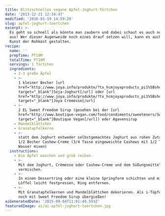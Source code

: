 ```yaml
---
title: Blitzschnelles vegane Apfel-Joghurt-Törtchen
date: '2013-12-21 12:34:47'
modified: '2016-01-19 14:59:28'
slug: apfel-joghurt-toertchen
excerpt: >-
  Es geht so schnell als könnte man zaubern und dabei schaut es auch noch toll
  aus! Wer dieser Augenweide noch eines drauf setzen will, kann es auch nach der
  Kunst der Rohkost gestalten. 
recipe:
  name: ''
  prepTime: PT10M
  totalTime: PT10M
  servings: 1 Törtchen
  ingredients:
    - 2-3 große Äpfel
    - >-
      1 kleiner Becher [url
      href="http://www.joya.info/produkte/?tx_hcmjoyaproducts_pi1%5BshowUid%5D=27&tx_hcmjoyaproducts_pi1%5BcatUid%5D=2&cHash=bbeade2b2a8cfe0a2eec01a77b3cfc49"
      target="_blank"]Soja-Joghurt[/url] oder [url
      href="http://www.joya.info/produkte/?tx_hcmjoyaproducts_pi1%5BshowUid%5D=54&tx_hcmjoyaproducts_pi1%5BcatUid%5D=5&cHash=45d39539b19b73bfe23aac02e81eb979"
      target="_blank"]Joya Crèmesse[/url]
    - >-
      2 EL Sweet Freedom Sirup (gesehen bei der [url
      href="http://www.boutique-vegan.com/food/condiments/sweeteners/Sweet-Freedom-Original.html?listtype=search&searchparam=sweet%20freedom"
      target="_blank"]Boutique Vegan[/url]) oder Agavensirup
    - Mandelblättchen
    - Granatapfelkerne
    - >-
      statt dem Joghurt entweder selbstgemachtes Joghurt aus rohen Zutaten oder
      1/2 Becher Cashew-Creme (3/4 Tasse eingeweichte Cashews mit 1/2 Tasse
      Wasser mixen)
  instructions:
    - Die Äpfel waschen und grob reiben.
    - >-
      Mit dem Joghurt, Crèmesse oder Cashew-Creme und dem Süßungsmittel
      vermischen.
    - >-
      In einen Dessertring oder eine kleine Springform schichten und mit dem
      Löffel leicht festpressen, Ring entfernen.
    - >-
      Mit Granatapfelkernen und Mandelblättchen dekorieren. Als i-Tüpfelchen
      noch mit Sweet Freedom Sirup übergießen!
aiGeneratedDate: '2025-09-04T11:01:49.593Z'
featuredImage: ai/ai-apfel-joghurt-toertchen.jpg
---
```


[<!-- Image removed (no copyright): apfel-törtchen.jpg -->](https://www.veganblatt.com/i/apfel-törtchen.jpg)
